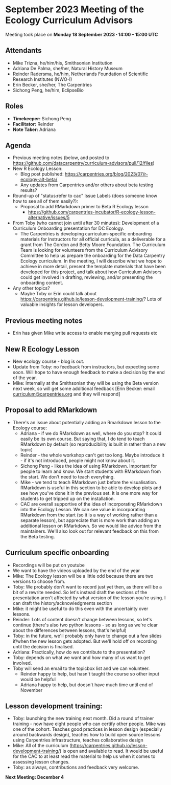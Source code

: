 # September 2023 Meeting of the Ecology Curriculum Advisors  

Meeting took place on **Monday 18 September 2023 ⋅ 14:00 – 15:00 UTC**

## Attendants

- Mike Trizna, he/him/his, Smithsonian Institution
- Adriana De Palma, she/her, Natural History Museum
- Reinder Radersma, he/him, Netherlands Foundation of Scientific Research Institutes (NWO-I)
- Erin Becker, she/her, The Carpentries
- Sichong Peng, he/him, EclipseBio

## Roles

- **Timekeeper:** Sichong Peng
- **Facilitator:** Reinder
- **Note Taker:** Adriana

## Agenda
- Previous meeting notes (below, and posted to https://github.com/datacarpentry/curriculum-advisors/pull/12/files)
- New R Ecology Lesson:
  - Blog post published: https://carpentries.org/blog/2023/07/r-ecology-alt-beta/
  - Any updates from Carpentries and/or others about beta testing results?
- Round-up of "status:refer to cac" Issue Labels (does someone know how to see all of them easily?):
  - Proposal to add RMarkdown primer to Beta R Ecology lesson
    - https://github.com/carpentries-incubator/R-ecology-lesson-alternative/issues/5
- From Toby (who cannot join until after 30 minutes): Development of a Curriculum Onboarding presentation for DC Ecology. 
  - The Carpentries is developing curriculum-specific onboarding materials for Instructors for all official curricula, as a deliverable for a grant from The Gordon and Betty Moore Foundation. The Curriculum Team is looking for volunteers from the Curriculum Advisory Committee to help us prepare the onboarding for the Data Carpentry Ecology curriculum. In the meeting, I will describe what we hope to achieve in more detail, present the template materials that have been developed for this project, and talk about how Curriculum Advisors could get involved in drafting, reviewing, and/or presenting the onboarding content.
- Any other topics?
  - Maybe Toby or Erin could talk about https://carpentries.github.io/lesson-development-training/? Lots of valuable insights for lesson developers.

## Previous meeting notes
- Erin has given Mike write access to enable merging pull requests etc

## New R Ecology Lesson
- New ecology course - blog is out.
- Update from Toby: no feedback from instructors, but expecting some soon. Will hope to have enough feedback to make a decision by the end of the year.
- Mike: Internally at the Smithsonian they will be using the Beta version next week, so will get some additional feedback [Erin Becker: email curriculum@carpentries.org and they will respond]

## Proposal to add RMarkdown
- There's an issue about potentially adding an Rmarkdown lesson to the Ecology course:
  - Adriana - if we do RMarkdown as well, where do you stop? It could easily be its own course. But saying that, I do tend to teach RMarkdown by default (so reproducibility is built in rather than a new topic)
  - Reinder - the whole workshop can't get too long. Maybe introduce it - if it's not introduced, people might not know about it.
  - Sichong Peng - likes the idea of using RMarkdown. Important for people to learn and know. We start students with RMarkdown from the start. We don't need to teach everything.
  - Mike - we tend to teach RMarkdown just before the visualisation. RMarkdown is useful in this section to be able to develop plots and see how you've done it in the previous set. It is one more way for students to get tripped up on the installation.
  - CAC are overall supportive of the idea of incorporating RMarkdown into the Ecology Lesson. We can see value in incorporating RMarkdown from the start (so it is a way of working rather than a separate lesson), but appreciate that is more work than adding an additional lesson on RMarkdown. So we would like advice from the maintainers. We'll also look out for relevant feedback on this from the Beta testing.

## Curriculum specific onboarding
- Recordings will be put on youtube
- We want to have the videos uploaded by the end of the year
- Mike: The Ecology lesson will be a little odd because there are two versions to choose from. 
- Toby: We probably don't want to record just yet then, as there will be a bit of a rewrite needed. So let's instead draft the sections of the presentation aren't affected by what version of the lesson you're using. I can draft the history/acknowledgments section
- Mike: it might be useful to do this even with the uncertainty over lessons.
- Reinder: Lots of content doesn't change between lessons, so let's continue (there's also two python lessons - so as long as we're clear about the differences between lessons, that's helpful)
- Toby: in the future, we'll probably only have to change out a few slides if/when the new lesson gets adopted. But we'll hold off on recording until the decision is finalised.
- Adriana: Practically, how do we contribute to the presentation?
- Toby: depends on what we want and how many of us want to get involved.
- Toby will send an email to the topicbox list and we can volunteer.
  - Reinder happy to help, but hasn't taught the course so other input would be helpful
  - Adriana happy to help, but doesn't have much time until end of November

## Lesson development training:
- Toby: launching the new training next month. Did a round of trainer training - now have eight people who can certify other people. Mike was one of the cohort. Teaches good practices in lesson design (especially around backwards design), teaches how to build open source lessons using Carpentries infrastructure, teaches collaborative design
- Mike: All of the curriculum (https://carpentries.github.io/lesson-development-training/) is open and available to read. It would be useful for the CAC to at least read the material to help us when it comes to assessing lesson changes.
- Toby: as always, contributions and feedback very welcome.

**Next Meeting: December 4**
